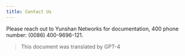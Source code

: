 ```yaml
---
title: Contact Us
---
```


Please reach out to Yunshan Networks for documentation, 400 phone number: (0086) 400-9696-121.
> This document was translated by GPT-4

